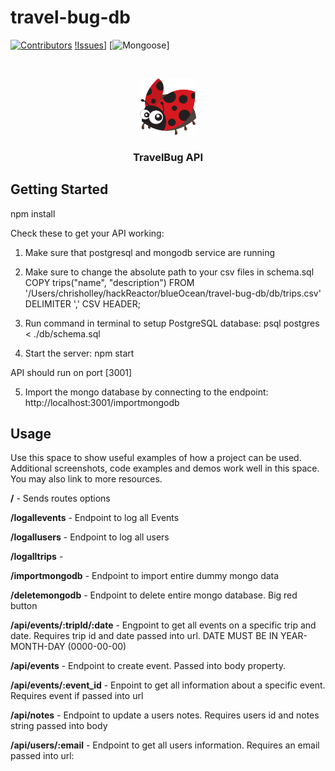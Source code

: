 # travel-bug-db

<!-- PROJECT SHIELDS -->
<!--
*** I'm using markdown "reference style" links for readability.
*** Reference links are enclosed in brackets [ ] instead of parentheses ( ).
*** See the bottom of this document for the declaration of the reference variables
*** for contributors-url, forks-url, etc. This is an optional, concise syntax you may use.
*** https://www.markdownguide.org/basic-syntax/#reference-style-links
-->

[![Contributors][contributors-shield]][contributors-url]
[!Issues][issues-shield]]
[![Mongoose][mongoose-shield]]
<!-- [![Forks][forks-shield]][forks-url]
[![Stargazers][stars-shield]][stars-url]
-->



<!-- PROJECT LOGO -->
<br />
<p align="center">
  <a href="https://github.com/Safe-Sojourns/travel-bug-db">
    <img src="images/ladybug.png" alt="Logo" width="90" height="90">
  </a>

  <h3 align="center">TravelBug API</h3>
</p>


<!-- GETTING STARTED -->
## Getting Started

npm install

Check these to get your API working:

1. Make sure that postgresql and mongodb service are running

2. Make sure to change the absolute path to your csv files in schema.sql
COPY trips("name", "description")
FROM '/Users/chrisholley/hackReactor/blueOcean/travel-bug-db/db/trips.csv'
DELIMITER ','
CSV HEADER;

3. Run command in terminal to setup PostgreSQL database: psql postgres < ./db/schema.sql

4. Start the server: npm start

API should run on port [3001]

5. Import the mongo database by connecting to the endpoint: http://localhost:3001/importmongodb

<!-- USAGE EXAMPLES -->
## Usage

Use this space to show useful examples of how a project can be used. Additional screenshots, code examples and demos work well in this space. You may also link to more resources.

**/** -
Sends routes options

**/logallevents** -
Endpoint to log all Events

**/logallusers** -
Endpoint to log all users

**/logalltrips** -

**/importmongodb** -
Endpoint to import entire dummy mongo data

**/deletemongodb** -
Endpoint to delete entire mongo database. Big red button

**/api/events/:tripId/:date** -
Engpoint to get all events on a specific trip and date. Requires trip id and date passed into url. DATE MUST BE IN YEAR-MONTH-DAY (0000-00-00)

**/api/events** -
Endpoint to create event. Passed into body property.

**/api/events/:event_id** -
Enpoint to get all information about a specific event. Requires event if passed into url

**/api/notes** -
Endpoint to update a users notes. Requires users id and notes string passed into body

**/api/users/:email** -
Endpoint to get all users information. Requires an email passed into url:

<!-- MARKDOWN LINKS & IMAGES -->
<!-- https://www.markdownguide.org/basic-syntax/#reference-style-links -->
[contributors-shield]: https://img.shields.io/badge/Contributors-2-blue
[contributors-url]: https://github.com/Safe-Sojourns/travel-bug-db/contributors
[forks-shield]: https://img.shields.io/github/forks/othneildrew/Best-README-Template.svg?style=for-the-badge
[forks-url]: https://github.com/Safe-Sojourns/travel-bug-db/members
[stars-shield]: https://img.shields.io/github/stars/othneildrew/Best-README-Template.svg?style=for-the-badge
[stars-url]: https://github.com/Safe-Sojourns/travel-bug-db/stargazers
[mongoose-shield]: https://img.shields.io/badge/mongoose-v5.12.3-blue
[issues-shield]: https://img.shields.io/github/issues/Safe-Sojourns/travel-bug-db
